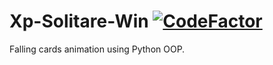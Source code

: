 # Xp-Solitare-Win [![CodeFactor](https://www.codefactor.io/repository/github/sigmanificient/xp-solitare-win/badge)](https://www.codefactor.io/repository/github/sigmanificient/xp-solitare-win)
Falling cards animation using Python OOP.
